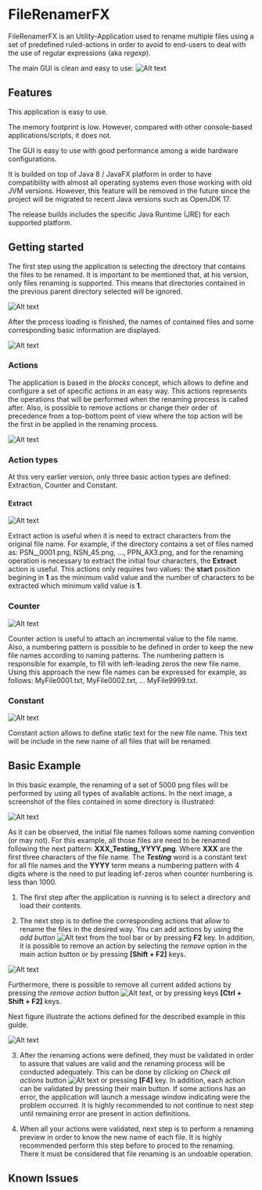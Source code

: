 # FileRenamerFX
FileRenamerFX is an Utility-Application used to rename multiple files using a set of predefined ruled-actions in order 
to avoid to end-users to deal with the use of regular expressions (aka *regexp*).

The main GUI is clean and easy to use:
![Alt text](readme/images/01_MainWindow.png?raw=true "FileRenamerFX main window")

## Features
This application is easy to use.

The memory footprint is low. However, compared with other console-based applications/scripts, it does not.

The GUI is easy to use with good performance among a wide hardware configurations.

It is builded on top of Java 8 / JavaFX platform in order to have compatibility with almost all operating systems even those working with old JVM versions. However, this feature will be removed in the future since the project will be migrated to recent Java versions such as OpenJDK 17.

The release builds includes the specific Java Runtime (JRE) for each supported platform.

## Getting started
The first step using the application is selecting the directory that contains the files to be renamed. It is important to be mentioned that, at his version, only files renaming is supported. This means that directories contained in the previous parent directory selected will be ignored.

![Alt text](readme/images/04_LoadingDirectoryContents.png?raw=true "FileRenamerFX - Selecting a directory and loading their contents.")

After the process loading is finished, the names of contained files and some corresponding basic information are displayed.

![Alt text](readme/images/05_DirectoryContentsLoaded.png?raw=true "FileRenamerFX - Displaying directory files content.")

### Actions
The application is based in the *blocks* concept, which allows to define and configure a set of specific actions in an easy way. 
This actions represents the operations that will be performed when the renaming process is called after. 
Also, is possible to remove actions or change their order of precedence from a top-bottom point of view where the top action
will be the first in be applied in the renaming process.

![Alt text](readme/images/03_ActionTypes.png?raw=true "FileRenamerFX - Action types")
### Action types
At this very earlier version, only three basic action types are defined: Extraction, Counter and Constant.
#### Extract
![Alt text](readme/images/02_ActionExtract_NotChecked.png?raw=true "FileRenamerFX - Extract action.")

Extract action is useful when it is need to extract characters from the original file name. 
For example, if the directory contains a set of files named as: PSN__0001.png, NSN_45.png, ..., PPN_AX3.png,
and for the renaming operation is necessary to extract the initial four characters, the **Extract** action is useful.
This actions only requires two values: the **start** position begining in **1** as the minimum valid value and the number of characters to be extracted which minimum valid value is **1**.

### Counter
![Alt text](readme/images/02_ActionCounter_NotChecked.png?raw=true "FileRenamerFX - Counter action.")

Counter action is useful to attach an incremental value to the file name. Also, a numbering pattern is possible to be defined 
in order to keep the new file names according to naming patterns. The numbering pattern is responsible for example, to fill with left-leading zeros 
the new file name. Using this approach the new file names can be expressed for example, as follows: MyFile0001.txt, MyFile0002.txt, ... MyFile9999.txt.

### Constant
![Alt text](readme/images/02_ActionConstant_NotChecked.png?raw=true "FileRenamerFX - Constant action.")

Constant action allows to define static text for the new file name. This text will be include in the new name of all files that will be renamed.

## Basic Example
In this basic example, the renaming of a set of 5000 png files will be performed by using all types of available actions.
In the next image, a screenshot of the files contained in some directory is illustrated:

![Alt text](readme/images/10_OriginalFiles.png?raw=true "FileRenamerFX - Original files.")

As it can be observed, the initial file names follows some naming convention (or may not). For this example, all those files are need to
be renamed following the next pattern: **XXX_Testing_YYYY.png**. Where **XXX** are the first three characters of the file name. The **_Testing_** word is a constant text for all file names and the **YYYY** term means a numbering pattern with 4 digits where is the need to put leading lef-zeros when counter numbering is less than 1000.

1. The first step after the application is running is to select a directory and load their contents.

2. The next step is to define the corresponding actions that allow to rename the files in the desired way. You can add actions by using the *add button* ![Alt text](readme/images/13_01_ButtonAddAction.png?raw=true "FileRenamerFX - Add Action.") from the tool bar or by pressing **F2** key. In addition, it is possible to remove an action by selecting the *remove* option in the main action button or by pressing **[Shift + F2]** keys. 

![Alt text](readme/images/14_RemoveAction.png?raw=true "FileRenamerFX - Remove action.")

Furthermore, there is possible to remove all current added actions by pressing the *remove action* button ![Alt text](readme/images/13_02_ButtonRemoveAllActions.png?raw=true "FileRenamerFX - Remove all actions."), or by pressing keys **[Ctrl + Shift + F2]** keys.

Next figure illustrate the actions defined for the described example in this guide.

![Alt text](readme/images/06_ActionsNotChecked_01.png?raw=true "FileRenamerFX - Actions definition.")
     
3. After the renaming actions were defined, they must be validated in order to assure that values are valid and the renaming process will be conducted adequately. This can be done by clicking on *Check all actions* button ![Alt text](readme/images/13_03_ButtonCheckAllActions.png.png?raw=true "FileRenamerFX - Add Action.") or pressing **[F4]** key. In addition, each action can be validated by pressing their main button. If some actions has an error, the application will launch a message window indicating were the problem occurred. It is highly recommended to not continue to next step until remaining error are present in action definitions.

4. When all your actions were validated, next step is to perform a renaming preview in order to know the new name of each file. It is highly recommended perform this step before to proced to the renaming. There it must be considered that file renaming is an undoable operation.

## Known Issues

